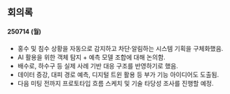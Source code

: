## 회의록
#### 250714 (월)
- 홍수 및 침수 상황을 자동으로 감지하고 차단·알림하는 시스템 기획을 구체화했음.
- AI 활용을 위한 객체 탐지 + 예측 모델 조합에 대해 논의함.
- 배수로, 하수구 등 실제 사례 기반 대응 구조를 반영하기로 했음.
- 데이터 증강, 대피 경로 예측, 디지털 트윈 활용 등 부가 기능 아이디어도 도출됨.
- 다음 미팅 전까지 프로토타입 흐름 스케치 및 기술 타당성 조사를 진행할 예정.
